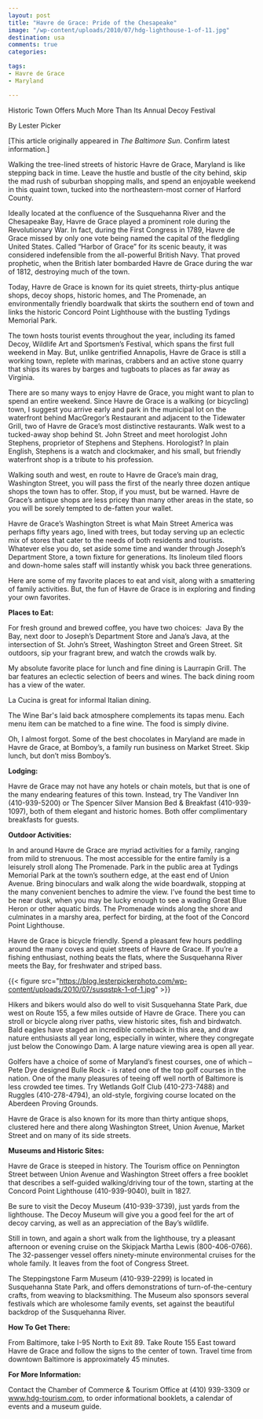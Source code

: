 ```yaml
---
layout: post
title: "Havre de Grace: Pride of the Chesapeake"
image: "/wp-content/uploads/2010/07/hdg-lighthouse-1-of-11.jpg"
destination: usa
comments: true
categories:

tags:
- Havre de Grace
- Maryland

---
```

Historic Town Offers Much More Than Its Annual Decoy Festival

By Lester Picker

[This article originally appeared in <em>The Baltimore Sun</em>. Confirm latest information.]

Walking the tree-lined streets of historic Havre de Grace, Maryland is like stepping back in time. Leave the hustle and bustle of the city behind, skip the mad rush of suburban shopping malls, and spend an enjoyable weekend in this quaint town, tucked into the northeastern-most corner of Harford County.

Ideally located at the confluence of the Susquehanna River and the Chesapeake Bay, Havre de Grace played a prominent role during the Revolutionary War. In fact, during the First Congress in 1789, Havre de Grace missed by only one vote being named the capital of the fledgling United States. Called “Harbor of Grace” for its scenic beauty, it was considered indefensible from the all-powerful British Navy. That proved prophetic, when the British later bombarded Havre de Grace during the war of 1812, destroying much of the town.

Today, Havre de Grace is known for its quiet streets, thirty-plus antique shops, decoy shops, historic homes, and The Promenade, an environmentally friendly boardwalk that skirts the southern end of town and links the historic Concord Point Lighthouse with the bustling Tydings Memorial Park.

The town hosts tourist events throughout the year, including its famed Decoy, Wildlife Art and Sportsmen’s Festival, which spans the first full weekend in May. But, unlike gentrified Annapolis, Havre de Grace is still a working town, replete with marinas, crabbers and an active stone quarry that ships its wares by barges and tugboats to places as far away as Virginia.

There are so many ways to enjoy Havre de Grace, you might want to plan to spend an entire weekend. Since Havre de Grace is a walking (or bicycling) town, I suggest you arrive early and park in the municipal lot on the waterfront behind MacGregor’s Restaurant and adjacent to the Tidewater Grill, two of Havre de Grace’s most distinctive restaurants. Walk west to a tucked-away shop behind St. John Street and meet horologist John Stephens, proprietor of Stephens and Stephens. Horologist? In plain English, Stephens is a watch and clockmaker, and his small, but friendly waterfront shop is a tribute to his profession.

Walking south and west, en route to Havre de Grace’s main drag, Washington Street, you will pass the first of the nearly three dozen antique shops the town has to offer. Stop, if you must, but be warned. Havre de Grace’s antique shops are less pricey than many other areas in the state, so you will be sorely tempted to de-fatten your wallet.

Havre de Grace’s Washington Street is what Main Street America was perhaps fifty years ago, lined with trees, but today serving up an eclectic mix of stores that cater to the needs of both residents and tourists. Whatever else you do, set aside some time and wander through Joseph’s Department Store, a town fixture for generations. Its linoleum tiled floors and down-home sales staff will instantly whisk you back three generations.

Here are some of my favorite places to eat and visit, along with a smattering of family activities. But, the fun of Havre de Grace is in exploring and finding your own favorites.

<strong>Places to Eat:</strong>

For fresh ground and brewed coffee, you have two choices:  Java By the Bay, next door to Joseph’s Department Store and Jana’s Java, at the intersection of St. John’s Street, Washington Street and Green Street. Sit outdoors, sip your fragrant brew, and watch the crowds walk by.

My absolute favorite place for lunch and fine dining is Laurrapin Grill. The bar features an eclectic selection of beers and wines. The back dining room has a view of the water.

La Cucina is great for informal Italian dining.

The Wine Bar's laid back atmosphere complements its tapas menu. Each menu item can be matched to a fine wine. The food is simply divine. 

Oh, I almost forgot. Some of the best chocolates in Maryland are made in Havre de Grace, at Bomboy’s, a family run business on Market Street. Skip lunch, but don’t miss Bomboy’s.

<strong>Lodging:</strong>

Havre de Grace may not have any hotels or chain motels, but that is one of the many endearing features of this town. Instead, try The Vandiver Inn (410-939-5200) or The Spencer Silver Mansion Bed &amp; Breakfast (410-939-1097), both of them elegant and historic homes. Both offer complimentary breakfasts for guests.

<strong>Outdoor Activities:</strong>

In and around Havre de Grace are myriad activities for a family, ranging from mild to strenuous. The most accessible for the entire family is a leisurely stroll along The Promenade. Park in the public area at Tydings Memorial Park at the town’s southern edge, at the east end of Union Avenue. Bring binoculars and walk along the wide boardwalk, stopping at the many convenient benches to admire the view. I’ve found the best time to be near dusk, when you may be lucky enough to see a wading Great Blue Heron or other aquatic birds. The Promenade winds along the shore and culminates in a marshy area, perfect for birding, at the foot of the Concord Point Lighthouse.

Havre de Grace is bicycle friendly. Spend a pleasant few hours peddling around the many coves and quiet streets of Havre de Grace. If you’re a fishing enthusiast, nothing beats the flats, where the Susquehanna River meets the Bay, for freshwater and striped bass.

{{< figure src="https://blog.lesterpickerphoto.com/wp-content/uploads/2010/07/susqstpk-1-of-1.jpg" >}}

Hikers and bikers would also do well to visit Susquehanna State Park, due west on Route 155, a few miles outside of Havre de Grace. There you can stroll or bicycle along river paths, view historic sites, fish and birdwatch. Bald eagles have staged an incredible comeback in this area, and draw nature enthusiasts all year long, especially in winter, where they congregate just below the Conowingo Dam. A large nature viewing area is open all year.

Golfers have a choice of some of Maryland’s finest courses, one of which – Pete Dye designed Bulle Rock - is rated one of the top golf courses in the nation. One of the many pleasures of teeing off well north of Baltimore is less crowded tee times. Try Wetlands Golf Club (410-273-7488) and Ruggles (410-278-4794), an old-style, forgiving course located on the Aberdeen Proving Grounds.

Havre de Grace is also known for its more than thirty antique shops, clustered here and there along Washington Street, Union Avenue, Market Street and on many of its side streets.

<strong>Museums and Historic Sites:</strong>

Havre de Grace is steeped in history. The Tourism office on Pennington Street between Union Avenue and Washington Street offers a free booklet that describes a self-guided walking/driving tour of the town, starting at the Concord Point Lighthouse (410-939-9040), built in 1827.

Be sure to visit the Decoy Museum (410-939-3739), just yards from the lighthouse. The Decoy Museum will give you a good feel for the art of decoy carving, as well as an appreciation of the Bay’s wildlife.

Still in town, and again a short walk from the lighthouse, try a pleasant afternoon or evening cruise on the Skipjack Martha Lewis (800-406-0766). The 32-passenger vessel offers ninety-minute environmental cruises for the whole family. It leaves from the foot of Congress Street.

The Steppingstone Farm Museum (410-939-2299) is located in Susquehanna State Park, and offers demonstrations of turn-of-the-century crafts, from weaving to blacksmithing. The Museum also sponsors several festivals which are wholesome family events, set against the beautiful backdrop of the Susquehanna River.

<strong>How To Get There:</strong>

From Baltimore, take I-95 North to Exit 89. Take Route 155 East toward Havre de Grace and follow the signs to the center of town. Travel time from downtown Baltimore is approximately 45 minutes.

<strong>For More Information:</strong>

Contact the Chamber of Commerce &amp; Tourism Office at (410) 939-3309 or <a href="http://www.hdg-tourism.com/">www.hdg-tourism.com</a>, to order informational booklets, a calendar of events and a museum guide.